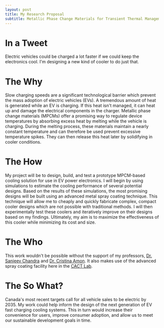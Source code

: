 ```yaml
---
layout: post
title: My Research Proposal
subtitle: Metallic Phase Change Materials for Transient Thermal Management of Electric Vehicle Power Electronics
---
```


# In a Tweet
Electric vehicles could be charged a lot faster if we could keep the electronics cool. I'm designing a new kind of cooler to do just that.


# The Why
Slow charging speeds are a significant technological barrier which prevent the mass adoption of electric vehicles (EVs). A tremendous amount of heat is generated while an EV is charging. If this heat isn't managed, it can heat up and damage the electrical components in the charger. Metallic phase change materials (MPCMs) offer a promising way to regulate device temperatures by absorbing excess heat by melting while the vehicle is charging. During the melting process, these materials maintain a nearly constant temperature and can therefore be used prevent excessive temperature spikes. They can then release this heat later by solidifying in cooler conditions.

# The How
My project will be to design, build, and test a prototype MPCM-based cooling solution for use in EV power electronics. I will begin by using simulations to estimate the cooling performance of several potential designs. Based on the results of these simulations, the most promising designs will be built using an advanced metal spray coating technique. This technique will allow me to cheaply and quickly fabricate complex, compact cooler designs which are not possible with traditional methods. I will then experimentally test these coolers and iteratively improve on their designs based on my findings. Ultimately, my aim is to maximize the effectiveness of this cooler while minimizing its cost and size.

# The Who
This work wouldn't be possible without the support of my professors, [Dr. Sanjeev Chandra](https://www.mie.utoronto.ca/faculty_staff/chandra/) and [Dr. Cristina Amon](https://www.mie.utoronto.ca/faculty_staff/amon/). It also makes use of the advanced spray coating facility here in the [CACT Lab](http://cact.utoronto.ca).

# The So What?
Canada's most recent targets call for all vehicle sales to be electric by 2035. My work could help inform the design of the next generation of EV fast charging cooling systems. This in turn would increase their convenience for users, improve consumer adoption, and allow us to meet our sustainable development goals in time.